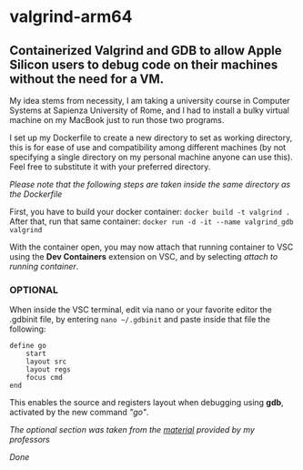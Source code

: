 # valgrind-arm64
## Containerized Valgrind and GDB to allow Apple Silicon users to debug code on their machines without the need for a VM. 

My idea stems from necessity, I am taking a university course in Computer Systems at Sapienza University of Rome, and I had to install a bulky virtual machine on my MacBook just to run those two programs. 

I set up my Dockerfile to create a new directory to set as working directory, this is for ease of use and compatibility among different machines (by not specifying a single directory on my personal machine anyone can use this). Feel free to substitute it with your preferred directory.

_Please note that the following steps are taken inside the same directory as the Dockerfile_


First, you have to build your docker container: ` docker build -t valgrind . `
After that, run that same container: `docker run -d -it --name valgrind_gdb valgrind`


With the container open, you may now attach that running container to VSC using the **Dev Containers** extension on VSC, and by selecting _attach to running container_.

### OPTIONAL

When inside the VSC terminal, edit via nano or your favorite editor the .gdbinit file, by entering `nano ~/.gdbinit` and paste inside that file the following:

```
define go
    start
    layout src
    layout regs
    focus cmd
end

```

This enables the source and registers layout when debugging using **gdb**, activated by the new command _"go"_.

_The optional section was taken from the [material](https://season-lab.github.io/SC/training/tools/gdb) provided by my professors_

_*Done*_
